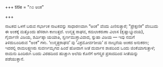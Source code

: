 +++
title = "೧೦ ಅಂಕ"

+++


ನಾಟಕದ ಒಳಗೆ ಬರುವ ಗರ್ಭಾಂಕ ನಾಟಕವನ್ನು ಸಾಧಾರಣವಾಗಿ “ಅಂಕ” ವೆಂದು ಎಣಿಸುತ್ತಾರೆ; “ಪ್ರೇಕ್ಷಣಿಕ” ವೆಂಬುದು ಈ ಅಂಕಕ್ಕೆ ಮತ್ತೊಂದು ಹೆಸರಾಗಿ ಕಾಣುತ್ತದೆ. ಉನ್ಮತ್ತ ರಾಘವ, ಕಮಲಾಕರುಣಾ ವಿಲಾಸ (ಕೃಷ್ಣಾಭ್ಯುದಯ), ಗೈರ್ವಾಣೀ ವಿಜಯ, ಶರ್ಮಿಷ್ಠಾ ಯಯಾತಿ, ಸ್ವರ್ಣಮುಕ್ತಾವಿವಾದ, ಸ್ನುಷಾ ವಿಜಯ — ಇವು ನಮಗೆ ತಿಳಿದುಬಂದಿರುವ “ಅಂಕ” ಗಳು. ‘ಉನ್ಮತ್ತರಾಘವ’ ವು ‘ವಿಕ್ರಮೋರ್ವಶೀಯ’ ದ ನಾಲ್ಕನೆಯ ಅಂಕದ ಅನುಕರಣ; ಇದರಲ್ಲಿ ರಾಮಲಕ್ಷ್ಮಣರು ಸುವರ್ಣಮೃಗದ ಹಿಂದೆ ಹೋದಾಗ ಸೀತೆ ದುರ್ವಾಸ ಶಾಪದಿಂದ ಒಂದು ಜಿಂಕೆಯಾಗುತ್ತಾಳೆ; ರಾಮನು ಹಿಂದಿರುಗಿ ಬಂದು ವಿರಹದಿಂದ ಹುಚ್ಚಾಗಿ ಅಲೆದು ಕೊನೆಗೆ ಅಗಸ್ತ್ಯರ ಪ್ರಸಾದದಿಂದ ಸೀತೆಯನ್ನು ಪಡೆಯುತ್ತಾನೆ.

